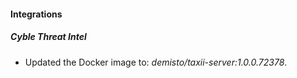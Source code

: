 #### Integrations
##### Cyble Threat Intel
- Updated the Docker image to: *demisto/taxii-server:1.0.0.72378*.
